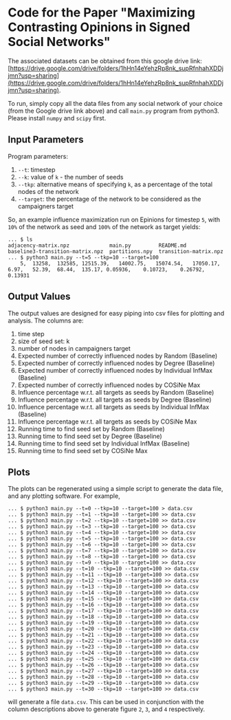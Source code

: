 # Code for the Paper "Maximizing Contrasting Opinions in Signed Social Networks"

The associated datasets can be obtained from this google drive link: [https://drive.google.com/drive/folders/1hHn14eYehzRp8nk_supRfnhahXDDjjmn?usp=sharing](https://drive.google.com/drive/folders/1hHn14eYehzRp8nk_supRfnhahXDDjjmn?usp=sharing).

To run, simply copy all the data files from any social network of your choice (from the Google drive link above) and call `main.py` program from python3. Please install `numpy` and `scipy` first.

## Input Parameters

Program parameters:
1. `--t`: timestep
2. `--k`: value of `k` - the number of seeds
3. `--tkp`: alternative means of specifying `k`, as a percentage of the total nodes of the network
4. `--target`: the percentage of the network to be considered as the campaigners target

So, an example influence maximization run on Epinions for timestep `5`, with `10%` of the network as seed and `100%` of the network as target yields:
```
... $ ls
adjacency-matrix.npz             main.py         README.md
baseline3-transition-matrix.npz  partitions.npy  transition-matrix.npz
... $ python3 main.py --t=5 --tkp=10 --target=100
	5,	13258,	132585,	12515.39,	14002.75,	15074.54,	17050.17,	6.97,	52.39,	68.44,	135.17,	0.05936,	0.10723,	0.26792,	0.13931
```

## Output Values

The output values are designed for easy piping into csv files for plotting and analysis. The columns are:

1. time step
2. size of seed set: k
3. number of nodes in campaigners target
4. Expected number of correctly influenced nodes by Random (Baseline)
5. Expected number of correctly influenced nodes by Degree (Baseline)
6. Expected number of correctly influenced nodes by Individual InfMax (Baseline)
7. Expected number of correctly influenced nodes by COSiNe Max
8. Influence percentage w.r.t. all targets as seeds by Random (Baseline)
9. Influence percentage w.r.t. all targets as seeds by Degree (Baseline)
10. Influence percentage w.r.t. all targets as seeds by Individual InfMax (Baseline)
11. Influence percentage w.r.t. all targets as seeds by COSiNe Max
12. Running time to find seed set by Random (Baseline)
13. Running time to find seed set by Degree (Baseline)
14. Running time to find seed set by Individual InfMax (Baseline)
15. Running time to find seed set by COSiNe Max

## Plots

The plots can be regenerated using a simple script to generate the data file, and any plotting software. For example, 

```
... $ python3 main.py --t=0 --tkp=10 --target=100 > data.csv
... $ python3 main.py --t=1 --tkp=10 --target=100 >> data.csv
... $ python3 main.py --t=2 --tkp=10 --target=100 >> data.csv
... $ python3 main.py --t=3 --tkp=10 --target=100 >> data.csv
... $ python3 main.py --t=4 --tkp=10 --target=100 >> data.csv
... $ python3 main.py --t=5 --tkp=10 --target=100 >> data.csv
... $ python3 main.py --t=6 --tkp=10 --target=100 >> data.csv
... $ python3 main.py --t=7 --tkp=10 --target=100 >> data.csv
... $ python3 main.py --t=8 --tkp=10 --target=100 >> data.csv
... $ python3 main.py --t=9 --tkp=10 --target=100 >> data.csv
... $ python3 main.py --t=10 --tkp=10 --target=100 >> data.csv
... $ python3 main.py --t=11 --tkp=10 --target=100 >> data.csv
... $ python3 main.py --t=12 --tkp=10 --target=100 >> data.csv
... $ python3 main.py --t=13 --tkp=10 --target=100 >> data.csv
... $ python3 main.py --t=14 --tkp=10 --target=100 >> data.csv
... $ python3 main.py --t=15 --tkp=10 --target=100 >> data.csv
... $ python3 main.py --t=16 --tkp=10 --target=100 >> data.csv
... $ python3 main.py --t=17 --tkp=10 --target=100 >> data.csv
... $ python3 main.py --t=18 --tkp=10 --target=100 >> data.csv
... $ python3 main.py --t=19 --tkp=10 --target=100 >> data.csv
... $ python3 main.py --t=20 --tkp=10 --target=100 >> data.csv
... $ python3 main.py --t=21 --tkp=10 --target=100 >> data.csv
... $ python3 main.py --t=22 --tkp=10 --target=100 >> data.csv
... $ python3 main.py --t=23 --tkp=10 --target=100 >> data.csv
... $ python3 main.py --t=24 --tkp=10 --target=100 >> data.csv
... $ python3 main.py --t=25 --tkp=10 --target=100 >> data.csv
... $ python3 main.py --t=26 --tkp=10 --target=100 >> data.csv
... $ python3 main.py --t=27 --tkp=10 --target=100 >> data.csv
... $ python3 main.py --t=28 --tkp=10 --target=100 >> data.csv
... $ python3 main.py --t=29 --tkp=10 --target=100 >> data.csv
... $ python3 main.py --t=30 --tkp=10 --target=100 >> data.csv
```

will generate a file `data.csv`. This can be used in conjunction with the column descriptions above to generate figure `2`, `3`, and `4` respectively.

